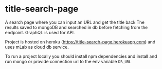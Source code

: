 # title-search-page
A search page where you can input an URL and get the title back
The results saved to mongoDB and searched in db before fetching from the endpoint.
GraphQL is used for API.

Project is hosted on heroku (https://title-search-page.herokuapp.com) and uses mLab as cloud db service.

To run a project locally you should install npm dependencies and install and run mongo or provide connection url to the env variable `DB_URL`
